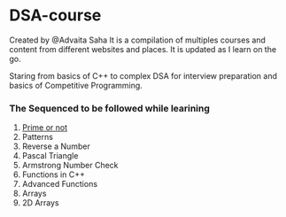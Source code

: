 # DSA-course

Created by @Advaita Saha
It is a compilation of multiples courses and content from different websites and places. It is updated as I learn on the go.

Staring from basics of C++ to complex DSA for interview preparation and basics of Competitive Programming.

### The Sequenced to be followed while learining
1. [Prime or not](prime-or-not)
2. Patterns
3. Reverse a Number
4. Pascal Triangle
5. Armstrong Number Check
6. Functions in C++
7. Advanced Functions
8. Arrays
9. 2D Arrays
